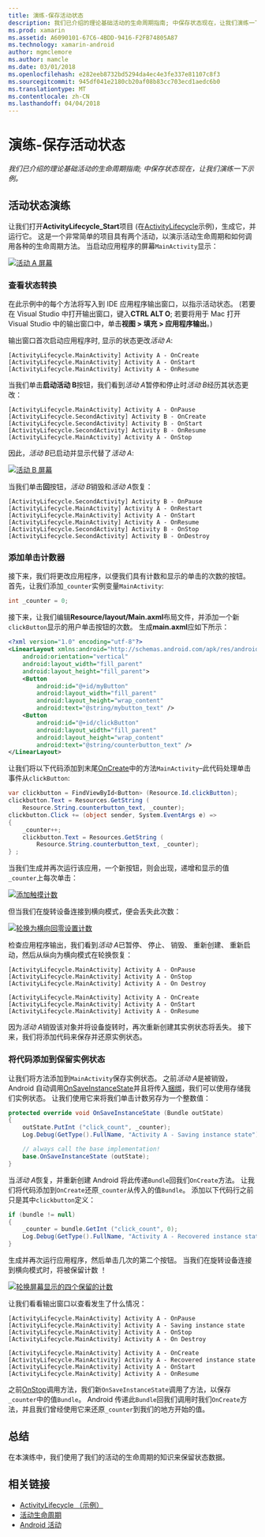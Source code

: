```yaml
---
title: 演练-保存活动状态
description: 我们已介绍的理论基础活动的生命周期指南; 中保存状态现在，让我们演练一下示例。
ms.prod: xamarin
ms.assetid: A6090101-67C6-4BDD-9416-F2FB74805A87
ms.technology: xamarin-android
author: mgmclemore
ms.author: mamcle
ms.date: 03/01/2018
ms.openlocfilehash: e282eeb8732bd5294da4ec4e3fe337e81107c8f3
ms.sourcegitcommit: 945df041e2180cb20af08b83cc703ecd1aedc6b0
ms.translationtype: MT
ms.contentlocale: zh-CN
ms.lasthandoff: 04/04/2018
---
```

# <a name="walkthrough---saving-the-activity-state"></a>演练-保存活动状态

_我们已介绍的理论基础活动的生命周期指南; 中保存状态现在，让我们演练一下示例。_

## <a name="activity-state-walkthrough"></a>活动状态演练

让我们打开**ActivityLifecycle_Start**项目 (在[ActivityLifecycle](https://developer.xamarin.com/samples/monodroid/ActivityLifecycle)示例)，生成它，并运行它。 这是一个非常简单的项目具有两个活动，以演示活动生命周期和如何调用各种的生命周期方法。 当启动应用程序的屏幕`MainActivity`显示： 

[![活动 A 屏幕](saving-state-images/01-activity-a-sml.png)](saving-state-images/01-activity-a.png#lightbox)

### <a name="viewing-state-transitions"></a>查看状态转换

在此示例中的每个方法将写入到 IDE 应用程序输出窗口，以指示活动状态。 (若要在 Visual Studio 中打开输出窗口，键入**CTRL ALT O**; 若要将用于 Mac 打开 Visual Studio 中的输出窗口中，单击**视图 > 填充 > 应用程序输出**。)

输出窗口首次启动应用程序时, 显示的状态更改*活动 A*: 

```shell
[ActivityLifecycle.MainActivity] Activity A - OnCreate
[ActivityLifecycle.MainActivity] Activity A - OnStart
[ActivityLifecycle.MainActivity] Activity A - OnResume
```

当我们单击**启动活动 B**按钮，我们看到*活动 A*暂停和停止时*活动 B*经历其状态更改： 

```shell
[ActivityLifecycle.MainActivity] Activity A - OnPause
[ActivityLifecycle.SecondActivity] Activity B - OnCreate
[ActivityLifecycle.SecondActivity] Activity B - OnStart
[ActivityLifecycle.SecondActivity] Activity B - OnResume
[ActivityLifecycle.MainActivity] Activity A - OnStop
```

因此，*活动 B*已启动并显示代替了*活动 A*: 

[![活动 B 屏幕](saving-state-images/02-activity-b-sml.png)](saving-state-images/02-activity-b.png#lightbox)

当我们单击**回**按钮，*活动 B*销毁和*活动 A*恢复： 

```shell
[ActivityLifecycle.SecondActivity] Activity B - OnPause
[ActivityLifecycle.MainActivity] Activity A - OnRestart
[ActivityLifecycle.MainActivity] Activity A - OnStart
[ActivityLifecycle.MainActivity] Activity A - OnResume
[ActivityLifecycle.SecondActivity] Activity B - OnStop
[ActivityLifecycle.SecondActivity] Activity B - OnDestroy
```
### <a name="adding-a-click-counter"></a>添加单击计数器

接下来，我们将更改应用程序，以便我们具有计数和显示的单击的次数的按钮。 首先，让我们添加`_counter`实例变量`MainActivity`:

```csharp
int _counter = 0;
```

接下来，让我们编辑**Resource/layout/Main.axml**布局文件，并添加一个新`clickButton`显示的用户单击按钮的次数。 生成**main.axml**应如下所示： 

```xml
<?xml version="1.0" encoding="utf-8"?>
<LinearLayout xmlns:android="http://schemas.android.com/apk/res/android"
    android:orientation="vertical"
    android:layout_width="fill_parent"
    android:layout_height="fill_parent">
    <Button
        android:id="@+id/myButton"
        android:layout_width="fill_parent"
        android:layout_height="wrap_content"
        android:text="@string/mybutton_text" />
    <Button
        android:id="@+id/clickButton"
        android:layout_width="fill_parent"
        android:layout_height="wrap_content"
        android:text="@string/counterbutton_text" />
</LinearLayout>
```

让我们将以下代码添加到末尾[OnCreate](https://developer.xamarin.com/api/member/Android.App.Activity.OnCreate/p/Android.OS.Bundle/)中的方法`MainActivity`&ndash;此代码处理单击事件从`clickButton`:

```csharp
var clickbutton = FindViewById<Button> (Resource.Id.clickButton);
clickbutton.Text = Resources.GetString (
    Resource.String.counterbutton_text, _counter);
clickbutton.Click += (object sender, System.EventArgs e) =>
{
    _counter++;
    clickbutton.Text = Resources.GetString (
        Resource.String.counterbutton_text, _counter);
} ;
```

当我们生成并再次运行该应用，一个新按钮，则会出现，递增和显示的值`_counter`上每次单击：

[![添加触摸计数](saving-state-images/03-touched-sml.png)](saving-state-images/03-touched.png#lightbox)

但当我们在旋转设备连接到横向模式，便会丢失此次数：

[![轮换为横向回零设置计数](saving-state-images/05-rotate-nosave-sml.png)](saving-state-images/05-rotate-nosave.png#lightbox)

检查应用程序输出，我们看到*活动 A*已暂停、 停止、 销毁、 重新创建、 重新启动，然后从纵向为横向模式在轮换恢复： 

```shell
[ActivityLifecycle.MainActivity] Activity A - OnPause
[ActivityLifecycle.MainActivity] Activity A - OnStop
[ActivityLifecycle.MainActivity] Activity A - On Destroy

[ActivityLifecycle.MainActivity] Activity A - OnCreate
[ActivityLifecycle.MainActivity] Activity A - OnStart
[ActivityLifecycle.MainActivity] Activity A - OnResume
```

因为*活动 A*销毁该对象并将设备旋转时，再次重新创建其实例状态将丢失。 接下来，我们将添加代码来保存并还原实例状态。

### <a name="adding-code-to-preserve-instance-state"></a>将代码添加到保留实例状态

让我们将方法添加到`MainActivity`保存实例状态。 之前*活动 A*是被销毁，Android 自动调用[OnSaveInstanceState](https://developer.xamarin.com/api/member/Android.App.Activity.OnSaveInstanceState/p/Android.OS.Bundle/)并且将传入[捆绑](https://developer.xamarin.com/api/type/Android.OS.Bundle/)，我们可以使用存储我们实例状态。 让我们使用它来将我们单击计数另存为一个整数值：

```csharp
protected override void OnSaveInstanceState (Bundle outState)
{
    outState.PutInt ("click_count", _counter);
    Log.Debug(GetType().FullName, "Activity A - Saving instance state");

    // always call the base implementation!
    base.OnSaveInstanceState (outState);    
}
```

当*活动 A*恢复，并重新创建 Android 将此传递`Bundle`回我们`OnCreate`方法。 让我们将代码添加到`OnCreate`还原`_counter`从传入的值`Bundle`。 添加以下代码行之前只是其中`clickbutton`定义： 

```csharp
if (bundle != null)
{
    _counter = bundle.GetInt ("click_count", 0);
    Log.Debug(GetType().FullName, "Activity A - Recovered instance state");
}
```

生成并再次运行应用程序，然后单击几次的第二个按钮。 当我们在旋转设备连接到横向模式时，将被保留计数 ！

[![轮换屏幕显示的四个保留的计数](saving-state-images/06-rotate-save-sml.png)](saving-state-images/06-rotate-save.png#lightbox)


让我们看看输出窗口以查看发生了什么情况：
    
```shell
[ActivityLifecycle.MainActivity] Activity A - OnPause
[ActivityLifecycle.MainActivity] Activity A - Saving instance state
[ActivityLifecycle.MainActivity] Activity A - OnStop
[ActivityLifecycle.MainActivity] Activity A - On Destroy

[ActivityLifecycle.MainActivity] Activity A - OnCreate
[ActivityLifecycle.MainActivity] Activity A - Recovered instance state
[ActivityLifecycle.MainActivity] Activity A - OnStart
[ActivityLifecycle.MainActivity] Activity A - OnResume
``` 

之前[OnStop](https://developer.xamarin.com/api/member/Android.App.Activity.OnStop/)调用方法，我们新`OnSaveInstanceState`调用了方法，以保存`_counter`中的值`Bundle`。 Android 传递此`Bundle`回我们调用时我们`OnCreate`方法，并且我们曾经使用它来还原`_counter`到我们的地方开始的值。


## <a name="summary"></a>总结

在本演练中，我们使用了我们的活动的生命周期的知识来保留状态数据。 



## <a name="related-links"></a>相关链接

- [ActivityLifecycle （示例）](https://developer.xamarin.com/samples/monodroid/ActivityLifecycle)
- [活动生命周期](~/android/app-fundamentals/activity-lifecycle/index.md)
- [Android 活动](https://developer.xamarin.com/api/type/Android.App.Activity/)
